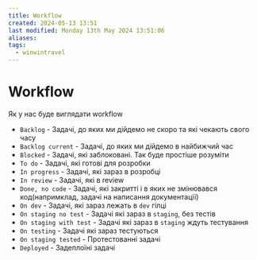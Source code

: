```yaml
---
title: Workflow
created: 2024-05-13 13:51
last modified: Monday 13th May 2024 13:51:06
aliases: 
tags:
  - winwintravel
---
```

# Workflow

Як у нас буде виглядати workflow

- `Backlog` - Задачі, до яких ми дійдемо не скоро та які чекають свого часу
- `Backlog current`  - Задачі, до яких ми дійдемо в найбижчий час
- `Blocked` - Задачі, які заблоковані. Так буде простіше розуміти
- `To do` - Задачі, які готові для розробки
- `In progress` - Задачі, які зараз в розробці
- `In review` - Задачі, які в review
- `Done, no code` - Задачі, які закритті і в яких не змінювався код(напримклад, задачі на написання документації)
- `On dev` - Задачі, які зараз лежать в `dev` гілці
- `On staging no test` - Задачі які зараз в `staging`, без тестів
- `On staging with test` - Задачі які зараз в `staging` ждуть тестування
- `On testing` - Задачі які зараз тестуються
- `On staging tested` - Протестованні задачі
- `Deployed` - Задеплоїні задачі